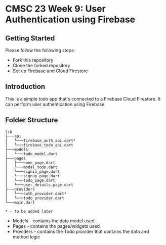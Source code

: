 # CMSC 23 Week 9: User Authentication using Firebase

## Getting Started

Please follow the following steps:

- Fork this repository
- Clone the forked repository
- Set up Firebase and Cloud Firestore

## Introduction

This is a simple todo app that's connected to a Firebase Cloud Firestore. It can perform user authentication using Firebase.

## Folder Structure
```
lib
├───api
│   └───firebase_auth_api.dart*
│   └───firebase_todo_api.dart
├───models
│   └───todo_model.dart
├───pages
│   ├───home_page.dart
│   └───modal_todo.dart
│   └───signin_page.dart
│   └───signup_page.dart
│   └───todo_page.dart
│   └───user_details_page.dart
├───providers
│   └───auth_provider.dart*
│   └───todo_provider.dart
└───main.dart

* - to be added later
```

- Models - contains the data model used
- Pages - contains the pages/widgets used
- Providers - contains the Todo provider that contains the data and method logic
